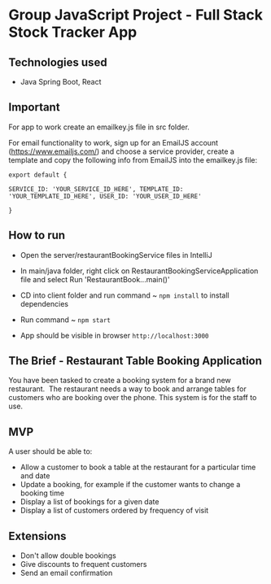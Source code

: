 # Group JavaScript Project - Full Stack Stock Tracker App

## Technologies used
- Java Spring Boot, React

## Important
For app to work create an emailkey.js file in src folder.  

For email functionality to work, sign up for an EmailJS account (https://www.emailjs.com/) and choose a service provider, create a template and copy the following info from EmailJS into the emailkey.js file:

`export default {`

`SERVICE_ID: 'YOUR_SERVICE_ID_HERE', TEMPLATE_ID: 'YOUR_TEMPLATE_ID_HERE', USER_ID: 'YOUR_USER_ID_HERE'`

 `}`

## How to run
- Open the server/restaurantBookingService files in IntelliJ
- In main/java folder, right click on RestaurantBookingServiceApplication file and select Run 'RestaurantBook...main()'



- CD into client folder and run command ~ `npm install` to install dependencies
- Run command ~ `npm start`
- App should be visible in browser `http://localhost:3000`

## The Brief - Restaurant Table Booking Application

You have been tasked to create a booking system for a brand new restaurant.  The restaurant needs a way to book and arrange tables for customers who are booking over the phone. This system is for the staff to use.

## MVP

A user should be able to:

- Allow a customer to book a table at the restaurant for a particular time and date
- Update a booking, for example if the customer wants to change a booking time
- Display a list of bookings for a given date
- Display a list of customers ordered by frequency of visit

## Extensions

- Don't allow double bookings
- Give discounts to frequent customers
- Send an email confirmation
